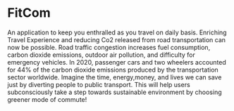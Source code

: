 # FitCom
An application to keep you enthralled as you travel on daily basis.
Enriching Travel Experience and reducing Co2 released from road transportation can now be possible.
Road traffic congestion increases fuel consumption, carbon dioxide emissions, outdoor air pollution, and difficulty for emergency vehicles.
In 2020, passenger cars and two wheelers accounted for 44% of the carbon dioxide emissions produced by the transportation sector worldwide.
Imagine the time, energy,money, and lives we can save just by diverting people to public transport. 
This will help users subconsciously take a step towards sustainable environment by choosing greener mode of commute!



